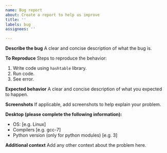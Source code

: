 ```yaml
---
name: Bug report
about: Create a report to help us improve
title: ''
labels: bug
assignees: ''

---
```


**Describe the bug**
A clear and concise description of what the bug is.

**To Reproduce**
Steps to reproduce the behavior:
1. Write code using `hashtable` library. 
2. Run code.
2. See error.

**Expected behavior**
A clear and concise description of what you expected to happen.

**Screenshots**
If applicable, add screenshots to help explain your problem.

**Desktop (please complete the following information):**
 - OS: [e.g. Linux]
 - Compilers [e.g. gcc-7]
 - Python version (only for python modules) [e.g. 3]

**Additional context**
Add any other context about the problem here.
